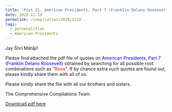 ```yaml
---
title: 'Post 21: American Presidents, Part 7 (Franklin Delano Roosevelt)'
date: 2020-12-19
permalink: /compilation/2020/1219
tags:
  - personalities
  - American Presidents
---
```

Jay Śhrī Mātājī!

Please find attached the pdf file of quotes on <font color="blue">American Presidents, Part 7 (Franklin Delano Roosevelt)</font> obtained by searching for all possible root combinations such as "<font color="red">Roos</font>". If by chance extra such quotes are found out, please kindly share them with all of us.<br>

Please kindly share the file with all our brothers and sisters.  

The Comprehensive Compilations Team

[Download pdf here](http://seven-teams.github.io/files/American_Presidents_Part_7_Franklin_Delano_Roosevelt.pdf)